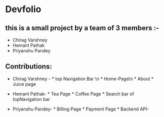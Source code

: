 # Devfolio

## this is a small project by a team of 3 members :-
* Chirag Varshney
* Hemant Pathak
* Priyanshu Pandey

## Contributions:
* Chirag Varshney -
      * top Navigation Bar \n
      * Home-Page\n
      * About
      * Juice page

* Hemant Pathak-
      * Tea Page
      * Coffee Page
      * Search bar of topNavigation bar

* Priyanshu Pandey-
      * Billing Page
      * Payment Page
      * Backend API- 
